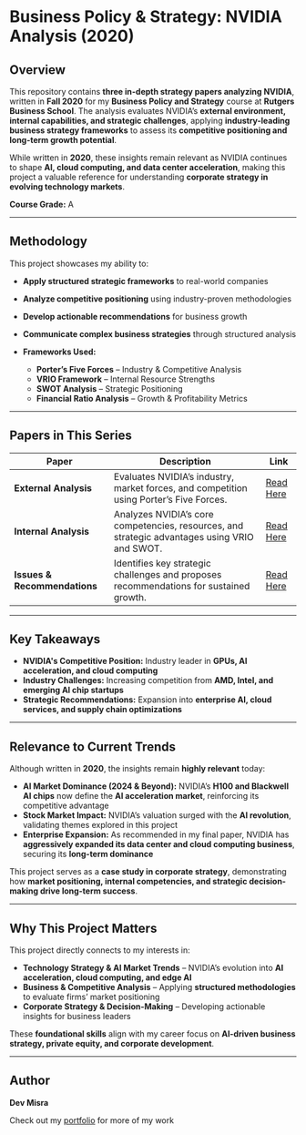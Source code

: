 # Business Policy & Strategy: NVIDIA Analysis (2020)

## Overview
This repository contains **three in-depth strategy papers analyzing NVIDIA**, written in **Fall 2020** for my **Business Policy and Strategy** course at **Rutgers Business School**. The analysis evaluates NVIDIA’s **external environment, internal capabilities, and strategic challenges**, applying **industry-leading business strategy frameworks** to assess its **competitive positioning and long-term growth potential**.

While written in **2020**, these insights remain relevant as NVIDIA continues to shape **AI, cloud computing, and data center acceleration**, making this project a valuable reference for understanding **corporate strategy in evolving technology markets**.

**Course Grade:** A  

---

## Methodology
This project showcases my ability to:
- **Apply structured strategic frameworks** to real-world companies
- **Analyze competitive positioning** using industry-proven methodologies
- **Develop actionable recommendations** for business growth
- **Communicate complex business strategies** through structured analysis

- **Frameworks Used:**  
  - **Porter’s Five Forces** – Industry & Competitive Analysis  
  - **VRIO Framework** – Internal Resource Strengths  
  - **SWOT Analysis** – Strategic Positioning  
  - **Financial Ratio Analysis** – Growth & Profitability Metrics  

---

## Papers in This Series

| Paper | Description | Link |
|-------|------------|------|
| **External Analysis** | Evaluates NVIDIA’s industry, market forces, and competition using Porter’s Five Forces. | [Read Here](https://github.com/31-DM/31-DM.github.io/blob/master/assets/Work/School/Undergrad/Papers/BPS/Papers/NVIDIA%20External%20Analysis.pdf) |
| **Internal Analysis** | Analyzes NVIDIA’s core competencies, resources, and strategic advantages using VRIO and SWOT. | [Read Here](https://github.com/31-DM/31-DM.github.io/blob/master/assets/Work/School/Undergrad/Papers/BPS/Papers/NVIDIA%20Internal%20Analysis.pdf) |
| **Issues & Recommendations** | Identifies key strategic challenges and proposes recommendations for sustained growth. | [Read Here](https://github.com/31-DM/31-DM.github.io/blob/master/assets/Work/School/Undergrad/Papers/BPS/Papers/NVIDIA%20Issues%20and%20Recommendations.pdf) |

---

## Key Takeaways
- **NVIDIA's Competitive Position:** Industry leader in **GPUs, AI acceleration, and cloud computing**
- **Industry Challenges:** Increasing competition from **AMD, Intel, and emerging AI chip startups**
- **Strategic Recommendations:** Expansion into **enterprise AI, cloud services, and supply chain optimizations**

---

## Relevance to Current Trends
Although written in **2020**, the insights remain **highly relevant** today:
- **AI Market Dominance (2024 & Beyond):** NVIDIA’s **H100 and Blackwell AI chips** now define the **AI acceleration market**, reinforcing its competitive advantage
- **Stock Market Impact:** NVIDIA’s valuation surged with the **AI revolution**, validating themes explored in this project
- **Enterprise Expansion:** As recommended in my final paper, NVIDIA has **aggressively expanded its data center and cloud computing business**, securing its **long-term dominance**

This project serves as a **case study in corporate strategy**, demonstrating how **market positioning, internal competencies, and strategic decision-making drive long-term success**.

---

## Why This Project Matters
This project directly connects to my interests in:
- **Technology Strategy & AI Market Trends** – NVIDIA’s evolution into **AI acceleration, cloud computing, and edge AI**
- **Business & Competitive Analysis** – Applying **structured methodologies** to evaluate firms’ market positioning
- **Corporate Strategy & Decision-Making** – Developing actionable insights for business leaders

These **foundational skills** align with my career focus on **AI-driven business strategy, private equity, and corporate development**.

---

## Author
**Dev Misra**  

Check out my [portfolio](https://31-dm.github.io/) for more of my work
